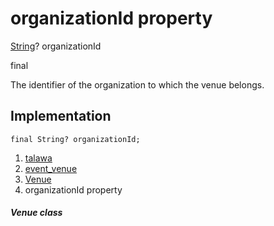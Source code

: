 
<div>

# organizationId property

</div>


[String](https://api.flutter.dev/flutter/dart-core/String-class.html)?
organizationId


final




The identifier of the organization to which the venue belongs.



## Implementation

``` language-dart
final String? organizationId;
```







1.  [talawa](../../index.html)
2.  [event_venue](../../models_events_event_venue/)
3.  [Venue](../../models_events_event_venue/Venue-class.html)
4.  organizationId property

##### Venue class








